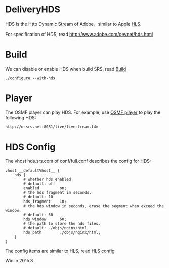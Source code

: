 # DeliveryHDS

HDS is the Http Dynamic Stream of Adobe，similar to Apple [HLS](https://github.com/simple-rtmp-server/srs/wiki/v2_EN_DeliveryHLS).

For specification of HDS, read http://www.adobe.com/devnet/hds.html

# Build

We can disable or enable HDS when build SRS, read [Build](https://github.com/simple-rtmp-server/srs/wiki/v2_EN_Build)

```
./configure --with-hds
```

# Player

The OSMF player can play HDS. For example, use [OSMF player](http://www.ossrs.net/players/osmf.html) to play the following HDS:

```
http://ossrs.net:8081/live/livestream.f4m
```

# HDS Config

The vhost hds.srs.com of conf/full.conf describes the config for HDS:

```
vhost __defaultVhost__ {
    hds {
        # whether hds enabled
        # default: off
        enabled         on;
        # the hds fragment in seconds.
        # default: 10
        hds_fragment    10;
        # the hds window in seconds, erase the segment when exceed the window.
        # default: 60
        hds_window      60;
        # the path to store the hds files.
        # default: ./objs/nginx/html
        hds_path        ./objs/nginx/html;
    }
}
```

The config items are similar to HLS, read [HLS config](https://github.com/simple-rtmp-server/srs/wiki/v2_EN_DeliveryHLS#hls-config)

Winlin 2015.3
